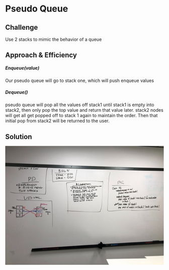 # Pseudo Queue

## Challenge
Use 2 stacks to mimic the behavior of a queue

## Approach & Efficiency
##### Enqueue(value)
Our pseudo queue will go to stack one, which will push enqueue values
##### Dequeue()
pseudo queue will pop all the values off stack1 until stack1 is empty into stack2, then only pop the top value and return that value later. stack2 nodes will get all get popped off to stack 1 again to maintain the order. Then that initial pop from stack2 will be returned to the user. 

## Solution
![Screenshot](../assets/PQuml.jpg)